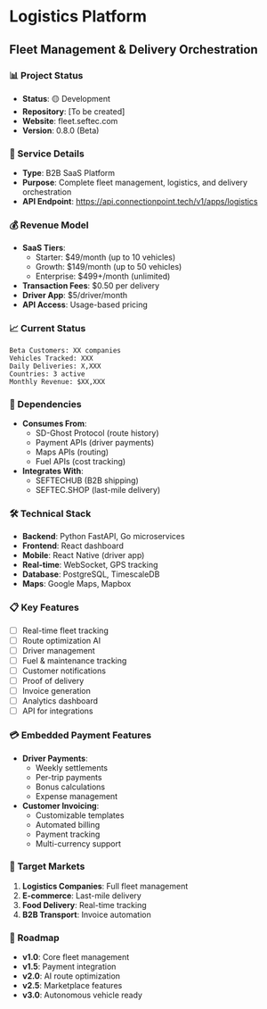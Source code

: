 # Logistics Platform
## Fleet Management & Delivery Orchestration

### 📊 Project Status
- **Status**: 🟡 Development
- **Repository**: [To be created]
- **Website**: fleet.seftec.com
- **Version**: 0.8.0 (Beta)

### 🔧 Service Details
- **Type**: B2B SaaS Platform
- **Purpose**: Complete fleet management, logistics, and delivery orchestration
- **API Endpoint**: https://api.connectionpoint.tech/v1/apps/logistics

### 💰 Revenue Model
- **SaaS Tiers**:
  - Starter: $49/month (up to 10 vehicles)
  - Growth: $149/month (up to 50 vehicles)
  - Enterprise: $499+/month (unlimited)
- **Transaction Fees**: $0.50 per delivery
- **Driver App**: $5/driver/month
- **API Access**: Usage-based pricing

### 📈 Current Status
```
Beta Customers: XX companies
Vehicles Tracked: XXX
Daily Deliveries: X,XXX
Countries: 3 active
Monthly Revenue: $XX,XXX
```

### 🔗 Dependencies
- **Consumes From**:
  - SD-Ghost Protocol (route history)
  - Payment APIs (driver payments)
  - Maps APIs (routing)
  - Fuel APIs (cost tracking)
- **Integrates With**:
  - SEFTECHUB (B2B shipping)
  - SEFTEC.SHOP (last-mile delivery)

### 🛠️ Technical Stack
- **Backend**: Python FastAPI, Go microservices
- **Frontend**: React dashboard
- **Mobile**: React Native (driver app)
- **Real-time**: WebSocket, GPS tracking
- **Database**: PostgreSQL, TimescaleDB
- **Maps**: Google Maps, Mapbox

### 📋 Key Features
- [ ] Real-time fleet tracking
- [ ] Route optimization AI
- [ ] Driver management
- [ ] Fuel & maintenance tracking
- [ ] Customer notifications
- [ ] Proof of delivery
- [ ] Invoice generation
- [ ] Analytics dashboard
- [ ] API for integrations

### 💳 Embedded Payment Features
- **Driver Payments**:
  - Weekly settlements
  - Per-trip payments
  - Bonus calculations
  - Expense management
- **Customer Invoicing**:
  - Customizable templates
  - Automated billing
  - Payment tracking
  - Multi-currency support

### 🎯 Target Markets
1. **Logistics Companies**: Full fleet management
2. **E-commerce**: Last-mile delivery
3. **Food Delivery**: Real-time tracking
4. **B2B Transport**: Invoice automation

### 🚀 Roadmap
- **v1.0**: Core fleet management
- **v1.5**: Payment integration
- **v2.0**: AI route optimization
- **v2.5**: Marketplace features
- **v3.0**: Autonomous vehicle ready